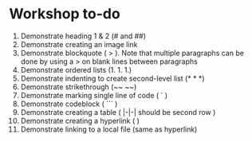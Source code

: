# Workshop to-do
1. Demonstrate heading 1 & 2 (# and ##)
1. Demonstrate creating an image link ![]()
1. Demonstrate blockquote ( > ). Note that multiple paragraphs can be done by using a > on blank lines between paragraphs
1. Demonstrate ordered lists (1. 1. 1.)
1. Demonstrate indenting to create second-level list (* * *)
1. Demonstrate strikethrough (~~ ~~)
1. Demonstrate marking single line of code ( ` )
1. Demonstrate codeblock ( ``` )
1. Demonstrate creating a table ( |-|-| should be second row )
1. Demonstrate creating a hyperlink ( []() )
1. Demonstrate linking to a local file (same as hyperlink)